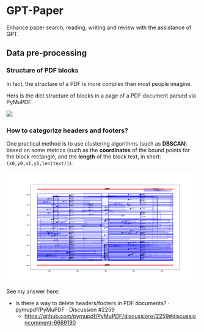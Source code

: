 # GPT-Paper

Enhance paper search, reading, writing and review with the assistance of GPT.

## Data pre-processing

### Structure of PDF blocks

In fact, the structure of a PDF is more complex than most people imagine.

Hers is the dict structure of blocks in a page of a PDF document parsed via PyMuPDF.

![](https://pymupdf.readthedocs.io/en/latest/_images/img-textpage.png)


### How to categorize headers and footers?

One practical method is to use clustering algorithms (such as **DBSCAN**) based on some metrics (such as the **coordinates** of the bound points for the block rectangle, and the **length** of the block text, in short: `(x0,y0,x1,y1,len(text))`).

![](./examples/headers-categorize-1.png)

See my answer here:

* Is there a way to delete headers/footers in PDF documents? · pymupdf/PyMuPDF · Discussion #2259
  * https://github.com/pymupdf/PyMuPDF/discussions/2259#discussioncomment-6669190
